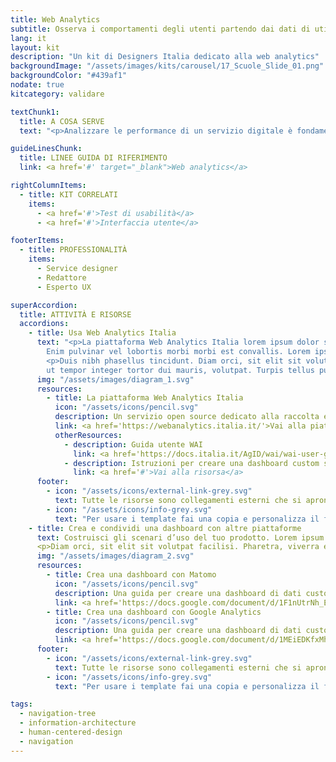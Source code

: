 ```yaml
---
title: Web Analytics
subtitle: Osserva i comportamenti degli utenti partendo dai dati di utilizzo del servizio
lang: it
layout: kit
description: "Un kit di Designers Italia dedicato alla web analytics"
backgroundImage: "/assets/images/kits/carousel/17_Scuole_Slide_01.png"
backgroundColor: "#439af1"
nodate: true
kitcategory: validare

textChunk1:
  title: A COSA SERVE
  text: "<p>Analizzare le performance di un servizio digitale è fondamentale per capire quanto questo risponda in maniera adeguata ai bisogni degli utenti. L’analisi dei dati di traffico web (web analytics) risponde proprio a questa esigenza e le piattaforme per raccogliere informazioni sul comportamento degli utenti consentono di isolare preziosi dati qualitativi e quantitativi su come un servizio viene fruito. A seguito della raccolta dei dati, la loro segmentazione, interpretazione e condivisione con gli stakeholder, consentono poi di orientare le decisioni che riguardano design e re-design dei servizi, in ottica data-driven.</p><p>Questo kit ha la finalità di aiutarti a capire come sfruttare la web analytics per comprendere come i tuoi utenti fruiscono i servizi. Ha inoltre l’obiettivo di mostrarti come i dati possono indirizzare azioni di ottimizzazione delle performance, utilizzando in primo luogo la piattaforma di web analytics open source - costruita ad hoc per la Pubblica Amministrazione - Web Analytics Italia (WAI).</p>"

guideLinesChunk:
  title: LINEE GUIDA DI RIFERIMENTO
  link: <a href='#' target="_blank">Web analytics</a>

rightColumnItems:
  - title: KIT CORRELATI
    items:
      - <a href='#'>Test di usabilità</a>
      - <a href='#'>Interfaccia utente</a>

footerItems:
  - title: PROFESSIONALITÀ
    items:
      - Service designer
      - Redattore
      - Esperto UX

superAccordion:
  title: ATTIVITÀ E RISORSE
  accordions:
    - title: Usa Web Analytics Italia
      text: "<p>La piattaforma Web Analytics Italia lorem ipsum dolor sit amet, consectetur adipiscing elit. Sed morbi commodo, massa lorem tincidunt in.
        Enim pulvinar vel lobortis morbi morbi est convallis. Lorem ipsum dolor sit amet, consectetur adipiscing elit. Scelerisque metus.</p>
        <p>Duis nibh phasellus tincidunt. Diam orci, sit elit sit volutpat facilisi. Pharetra, viverra et viverra bibendum erat vitae integer vehicula enim. Neque,
        ut tempor integer tortor dui mauris, volutpat. Turpis tellus purus montes, sed euismod integer.</p>"
      img: "/assets/images/diagram_1.svg"
      resources:
        - title: La piattaforma Web Analytics Italia
          icon: "/assets/icons/pencil.svg"
          description: Un servizio open source dedicato alla raccolta e all'analisi dei dati di traffico dei servizi digitali della PA
          link: <a href='https://webanalytics.italia.it/'>Vai alla piattaforma WAI</a>
          otherResources:
            - description: Guida utente WAI
              link: <a href='https://docs.italia.it/AgID/wai/wai-user-guide-docs/it/stabile/index.html'>Vai alla risorsa</a>
            - description: Istruzioni per creare una dashboard custom su WAI
              link: <a href='#'>Vai alla risorsa</a>
      footer:
        - icon: "/assets/icons/external-link-grey.svg"
          text: Tutte le risorse sono collegamenti esterni che si aprono in una nuova finestra.
        - icon: "/assets/icons/info-grey.svg"
          text: "Per usare i template fai una copia e personalizza il file: trovi le istruzioni nella prima pagina della risorsa."
    - title: Crea e condividi una dashboard con altre piattaforme
      text: Costruisci gli scenari d’uso del tuo prodotto. Lorem ipsum dolor sit amet, consectetur adipiscing elit. Sed morbi commodo, massa lorem tincidunt in. Enim pulvinar vel lobortis morbi morbi est convallis. Lorem ipsum dolor sit amet, consectetur adipiscing elit. Scelerisque metus, duis nibh phasellus tincidunt.</p>
      <p>Diam orci, sit elit sit volutpat facilisi. Pharetra, viverra et viverra bibendum erat vitae integer vehicula enim. Neque, ut tempor integer tortor dui mauris, volutpat. Turpis tellus purus montes, sed euismod integer.
      img: "/assets/images/diagram_2.svg"
      resources:
        - title: Crea una dashboard con Matomo
          icon: "/assets/icons/pencil.svg"
          description: Una guida per creare una dashboard di dati custom con il software open source Matomo
          link: <a href='https://docs.google.com/document/d/1F1nUtrNh_E5AkEfJSYcSnK0fEIWSr5tTiZ-ZTH5nai8/edit?usp=sharing'>Vai alla risorsa</a>
        - title: Crea una dashboard con Google Analytics
          icon: "/assets/icons/pencil.svg"
          description: Una guida per creare una dashboard di dati custom con Google Analytics
          link: <a href='https://docs.google.com/document/d/1MEiEDKfxMh7c3-7BKx0WlvgIBRe5gXrFd0LqpVpNAhg/edit?usp=sharing'>Vai alla risorsa</a>
      footer:
        - icon: "/assets/icons/external-link-grey.svg"
          text: Tutte le risorse sono collegamenti esterni che si aprono in una nuova finestra.
        - icon: "/assets/icons/info-grey.svg"
          text: "Per usare i template fai una copia e personalizza il file: trovi le istruzioni nella prima pagina della risorsa."

tags:
  - navigation-tree
  - information-architecture
  - human-centered-design
  - navigation
---
```

